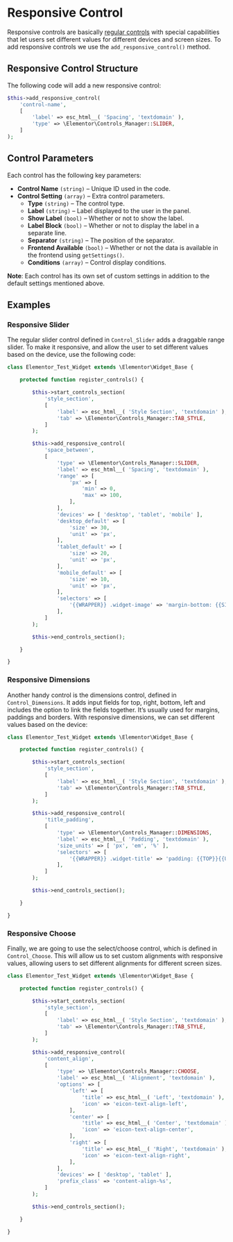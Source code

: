 # Responsive Control

<Badge type="tip" vertical="top" text="Elementor Core" /> <Badge type="warning" vertical="top" text="Basic" />

Responsive controls are basically [regular controls](./regular-control/) with special capabilities that let users set different values for different devices and screen sizes. To add responsive controls we use the `add_responsive_control()` method.

## Responsive Control Structure

The following code will add a new responsive control:

```php
$this->add_responsive_control(
	'control-name',
	[
		'label' => esc_html__( 'Spacing', 'textdomain' ),
		'type' => \Elementor\Controls_Manager::SLIDER,
	]
);
```

## Control Parameters

Each control has the following key parameters:

* **Control Name** `(string)` – Unique ID used in the code.
* **Control Setting** `(array)` – Extra control parameters.
  * **Type** `(string)` – The control type.
  * **Label** `(string)` – Label displayed to the user in the panel.
  * **Show Label** `(bool)` – Whether or not to show the label.
  * **Label Block** `(bool)` – Whether or not to display the label in a separate line.
  * **Separator** `(string)` – The position of the separator.
  * **Frontend Available** `(bool)` – Whether or not the data is available in the frontend using `getSettings()`.
  * **Conditions** `(array)` – Control display conditions.

**Note**: Each control has its own set of custom settings in addition to the default settings mentioned above.

## Examples

### Responsive Slider

The regular slider control defined in `Control_Slider` adds a draggable range slider. To make it responsive, and allow the user to set different values based on the device, use the following code:

```php {13-41}
class Elementor_Test_Widget extends \Elementor\Widget_Base {

	protected function register_controls() {

		$this->start_controls_section(
			'style_section',
			[
				'label' => esc_html__( 'Style Section', 'textdomain' ),
				'tab' => \Elementor\Controls_Manager::TAB_STYLE,
			]
		);

		$this->add_responsive_control(
			'space_between',
			[
				'type' => \Elementor\Controls_Manager::SLIDER,
				'label' => esc_html__( 'Spacing', 'textdomain' ),
				'range' => [
					'px' => [
						'min' => 0,
						'max' => 100,
					],
				],
				'devices' => [ 'desktop', 'tablet', 'mobile' ],
				'desktop_default' => [
					'size' => 30,
					'unit' => 'px',
				],
				'tablet_default' => [
					'size' => 20,
					'unit' => 'px',
				],
				'mobile_default' => [
					'size' => 10,
					'unit' => 'px',
				],
				'selectors' => [
					'{{WRAPPER}} .widget-image' => 'margin-bottom: {{SIZE}}{{UNIT}};',
				],
			]
		);

		$this->end_controls_section();

	}

}
```

### Responsive Dimensions

Another handy control is the dimensions control, defined in `Control_Dimensions`. It adds input fields for top, right, bottom, left and includes the option to link the fields together. It’s usually used for margins, paddings and borders. With responsive dimensions, we can set different values based on the device:

```php {13-23}
class Elementor_Test_Widget extends \Elementor\Widget_Base {

	protected function register_controls() {

		$this->start_controls_section(
			'style_section',
			[
				'label' => esc_html__( 'Style Section', 'textdomain' ),
				'tab' => \Elementor\Controls_Manager::TAB_STYLE,
			]
		);

		$this->add_responsive_control(
			'title_padding',
			[
				'type' => \Elementor\Controls_Manager::DIMENSIONS,
				'label' => esc_html__( 'Padding', 'textdomain' ),
				'size_units' => [ 'px', 'em', '%' ],
				'selectors' => [
					'{{WRAPPER}} .widget-title' => 'padding: {{TOP}}{{UNIT}} {{RIGHT}}{{UNIT}} {{BOTTOM}}{{UNIT}} {{LEFT}}{{UNIT}};',
				],
			]
		);

		$this->end_controls_section();

	}

}
```

### Responsive Choose

Finally, we are going to use the select/choose control, which is defined in `Control_Choose`. This will allow us to set custom alignments with responsive values, allowing users to set different alignments for different screen sizes.

```php {13-35}
class Elementor_Test_Widget extends \Elementor\Widget_Base {

	protected function register_controls() {

		$this->start_controls_section(
			'style_section',
			[
				'label' => esc_html__( 'Style Section', 'textdomain' ),
				'tab' => \Elementor\Controls_Manager::TAB_STYLE,
			]
		);

		$this->add_responsive_control(
			'content_align',
			[
				'type' => \Elementor\Controls_Manager::CHOOSE,
				'label' => esc_html__( 'Alignment', 'textdomain' ),
				'options' => [
					'left' => [
						'title' => esc_html__( 'Left', 'textdomain' ),
						'icon' => 'eicon-text-align-left',
					],
					'center' => [
						'title' => esc_html__( 'Center', 'textdomain' ),
						'icon' => 'eicon-text-align-center',
					],
					'right' => [
						'title' => esc_html__( 'Right', 'textdomain' ),
						'icon' => 'eicon-text-align-right',
					],
				],
				'devices' => [ 'desktop', 'tablet' ],
				'prefix_class' => 'content-align-%s',
			]
		);

		$this->end_controls_section();

	}

}
```
